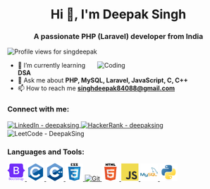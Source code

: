 <h1 align="center">Hi 👋, I'm Deepak Singh</h1>
<h3 align="center">A passionate PHP (Laravel) developer from India</h3>

<!-- Profile views count -->
<p align="left">
  <img src="https://komarev.com/ghpvc/?username=singdeepak&label=Profile%20views&color=0e75b6&style=flat" alt="Profile views for singdeepak" />
</p>

<!-- Coding GIF -->
<img align="right" alt="Coding" width="300" src="https://www.sarvika.com/wp-content/uploads/2021/03/Backend-Developer-Python-GIF-Dribble.gif" />

<!-- About -->
- 🌱 I’m currently learning **DSA**  
- 💬 Ask me about **PHP, MySQL, Laravel, JavaScript, C, C++**  
- 📫 How to reach me **singhdeepak84088@gmail.com**

<!-- Connect with me -->
<h3 align="left">Connect with me:</h3>
<p align="left">
  <a href="https://linkedin.com/in/deepaksing" target="_blank">
    <img align="center" src="https://raw.githubusercontent.com/rahuldkjain/github-profile-readme-generator/master/src/images/icons/Social/linked-in-alt.svg" alt="LinkedIn - deepaksing" height="30" width="40" />
  </a>
  <a href="https://www.hackerrank.com/deepaksing" target="_blank">
    <img align="center" src="https://raw.githubusercontent.com/rahuldkjain/github-profile-readme-generator/master/src/images/icons/Social/hackerrank.svg" alt="HackerRank - deepaksing" height="70" width="80" />
  </a>
  <a href="https://leetcode.com/u/DeepakSing/" target="_blank" style="text-decoration: none;">
    <img src="https://upload.wikimedia.org/wikipedia/commons/1/19/LeetCode_logo_black.png" 
         alt="LeetCode - DeepakSing" 
         height="40" width="40" 
         style="vertical-align: middle; margin-right: 10px;" />
</a>

</p>

<!-- Languages and Tools -->
<h3 align="left">Languages and Tools:</h3>
<p align="left">
  <a href="https://getbootstrap.com" target="_blank" rel="noreferrer">
    <img src="https://raw.githubusercontent.com/devicons/devicon/master/icons/bootstrap/bootstrap-plain-wordmark.svg" alt="Bootstrap" width="40" height="40" />
  </a>
  <a href="https://www.cprogramming.com/" target="_blank" rel="noreferrer">
    <img src="https://raw.githubusercontent.com/devicons/devicon/master/icons/c/c-original.svg" alt="C" width="40" height="40" />
  </a>
  <a href="https://www.w3schools.com/cpp/" target="_blank" rel="noreferrer">
    <img src="https://raw.githubusercontent.com/devicons/devicon/master/icons/cplusplus/cplusplus-original.svg" alt="C++" width="40" height="40" />
  </a>
  <a href="https://www.w3schools.com/css/" target="_blank" rel="noreferrer">
    <img src="https://raw.githubusercontent.com/devicons/devicon/master/icons/css3/css3-original-wordmark.svg" alt="CSS3" width="40" height="40" />
  </a>
  <a href="https://git-scm.com/" target="_blank" rel="noreferrer">
    <img src="https://www.vectorlogo.zone/logos/git-scm/git-scm-icon.svg" alt="Git" width="40" height="40" />
  </a>
  <a href="https://www.w3.org/html/" target="_blank" rel="noreferrer">
    <img src="https://raw.githubusercontent.com/devicons/devicon/master/icons/html5/html5-original-wordmark.svg" alt="HTML5" width="40" height="40" />
  </a>
  <a href="https://developer.mozilla.org/en-US/docs/Web/JavaScript" target="_blank" rel="noreferrer">
    <img src="https://raw.githubusercontent.com/devicons/devicon/master/icons/javascript/javascript-original.svg" alt="JavaScript" width="40" height="40" />
  </a>
  <a href="https://www.mysql.com/" target="_blank" rel="noreferrer">
    <img src="https://raw.githubusercontent.com/devicons/devicon/master/icons/mysql/mysql-original-wordmark.svg" alt="MySQL" width="40" height="40" />
  </a>
  <a href="https://www.python.org" target="_blank" rel="noreferrer">
    <img src="https://raw.githubusercontent.com/devicons/devicon/master/icons/python/python-original.svg" alt="Python" width="40" height="40" />
  </a>
</p>



